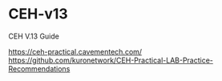 # CEH-v13
CEH V.13 Guide

https://ceh-practical.cavementech.com/
https://github.com/kuronetwork/CEH-Practical-LAB-Practice-Recommendations

